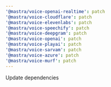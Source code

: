 ```yaml
---
'@mastra/voice-openai-realtime': patch
'@mastra/voice-cloudflare': patch
'@mastra/voice-elevenlabs': patch
'@mastra/voice-speechify': patch
'@mastra/voice-deepgram': patch
'@mastra/voice-openai': patch
'@mastra/voice-playai': patch
'@mastra/voice-sarvam': patch
'@mastra/voice-azure': patch
'@mastra/voice-murf': patch
---
```


Update dependencies
